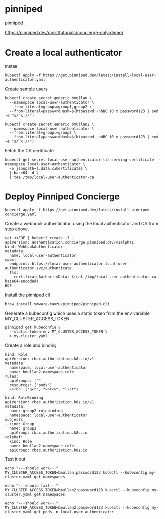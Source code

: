 # pinniped
pinniped

https://pinniped.dev/docs/tutorials/concierge-only-demo/

# Create a local authenticator

Install
```
kubectl apply -f https://get.pinniped.dev/latest/install-local-user-authenticator.yaml
```


Create sample users
```
kubectl create secret generic bmullan \
  --namespace local-user-authenticator \
  --from-literal=groups=group1,group2 \
  --from-literal=passwordHash=$(htpasswd -nbBC 10 x password123 | sed -e "s/^x://")

kubectl create secret generic bmullan2 \
  --namespace local-user-authenticator \
  --from-literal=groups=group2 \
  --from-literal=passwordHash=$(htpasswd -nbBC 10 x password123 | sed -e "s/^x://")
```
 
Fetch the CA certificate
```
kubectl get secret local-user-authenticator-tls-serving-certificate --namespace local-user-authenticator \
  -o jsonpath={.data.caCertificate} \
  | base64 -d \
  | tee /tmp/local-user-authenticator-ca
```

# Deploy Pinniped Concierge
```
kubectl apply -f https://get.pinniped.dev/latest/install-pinniped-concierge.yaml
```

Create a webhook authenticator, using the local authenticator and CA from step above.
```
cat <<EOF | kubectl create -f -
apiVersion: authentication.concierge.pinniped.dev/v1alpha1
kind: WebhookAuthenticator
metadata:
  name: local-user-authenticator
spec:
  endpoint: https://local-user-authenticator.local-user-authenticator.svc/authenticate
  tls:
    certificateAuthorityData: $(cat /tmp/local-user-authenticator-ca-base64-encoded)
EOF
```

Install the pinniped cli
```
brew install vmware-tanzu/pinniped/pinniped-cli
```

Generate a kubeconfig which uses a static token from the env variable MY_CLUSTER_ACCESS_TOKEN
```
pinniped get kubeconfig \
  --static-token-env MY_CLUSTER_ACCESS_TOKEN \
  > my-cluster.yaml
```

Create a role and binding
```
kind: Role
apiVersion: rbac.authorization.k8s.io/v1
metadata:
  namespace: local-user-authenticator
  name: bmullan2-namespace-role
rules:
- apiGroups: [""]
  resources: ["pods"]
  verbs: ["get", "watch", "list"]
```

```
kind: RoleBinding
apiVersion: rbac.authorization.k8s.io/v1
metadata:
  name: group2-rolebinding
  namespace: local-user-authenticator
subjects:
- kind: Group
  name: group2
  apiGroup: rbac.authorization.k8s.io
roleRef:
  kind: Role
  name: bmullan2-namespace-role
  apiGroup: rbac.authorization.k8s.io
```

Test it out
```
echo "---should work---"
MY_CLUSTER_ACCESS_TOKEN=bmullan:password123 kubectl --kubeconfig my-cluster.yaml get namespaces

echo "---should fail---"
MY_CLUSTER_ACCESS_TOKEN=bmullan2:password123 kubectl --kubeconfig my-cluster.yaml get namespaces

echo "---should work---"
MY_CLUSTER_ACCESS_TOKEN=bmullan2:password123 kubectl --kubeconfig my-cluster.yaml get pods -n local-user-authenticator

```




